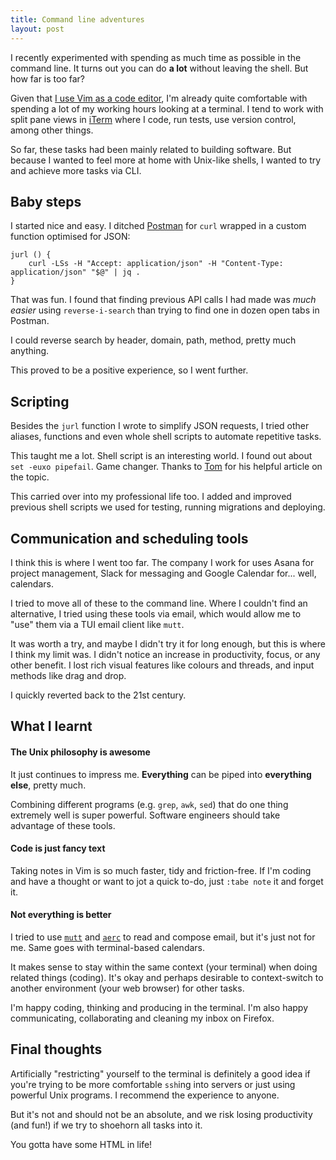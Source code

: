```yaml
---
title: Command line adventures
layout: post
---
```


I recently experimented with spending as much time as possible in the command
line. It turns out you can do **a lot** without leaving the shell. But how far
is too far?

Given that [I use Vim as a code
editor](https://cesar.sh/blog/2020/05/09/learning-vim-by-deleting-vimrc/), I'm
already quite comfortable with spending a lot of my working hours looking at a
terminal. I tend to work with split pane views in [iTerm](https://iterm2.com/)
where I code, run tests, use version control, among other things.

So far, these tasks had been mainly related to building software. But because I
wanted to feel more at home with Unix-like shells, I wanted to try and achieve
more tasks via CLI.

## Baby steps

I started nice and easy. I ditched [Postman](https://www.postman.com/) for
`curl` wrapped in a custom function optimised for JSON:

```shell
jurl () {
	curl -LSs -H "Accept: application/json" -H "Content-Type: application/json" "$@" | jq .
}
```

That was fun. I found that finding previous API calls I had made was _much
easier_ using `reverse-i-search` than trying to find one in dozen open tabs in
Postman.

I could reverse search by header, domain, path, method, pretty much anything.

This proved to be a positive experience, so I went further.

## Scripting

Besides the `jurl` function I wrote to simplify JSON requests, I tried other
aliases, functions and even whole shell scripts to automate repetitive tasks.

This taught me a lot. Shell script is an interesting world. I found out about
`set -euxo pipefail`. Game changer. Thanks to
[Tom](https://vaneyckt.io/posts/safer_bash_scripts_with_set_euxo_pipefail/) for
his helpful article on the topic.

This carried over into my professional life too. I added and improved previous
shell scripts we used for testing, running migrations and deploying.

## Communication and scheduling tools

I think this is where I went too far. The company I work for uses Asana for
project management, Slack for messaging and Google Calendar for... well,
calendars.

I tried to move all of these to the command line. Where I couldn't find an
alternative, I tried using these tools via email, which would allow me to "use"
them via a TUI email client like `mutt`.

It was worth a try, and maybe I didn't try it for long enough, but this is
where I think my limit was. I didn't notice an increase in productivity, focus,
or any other benefit. I lost rich visual features like colours and threads, and
input methods like drag and drop.

I quickly reverted back to the 21st century.

## What I learnt

#### The Unix philosophy is awesome

It just continues to impress me. **Everything** can be piped into **everything
else**, pretty much.

Combining different programs (e.g. `grep`, `awk`, `sed`) that do one thing
extremely well is super powerful. Software engineers should take advantage of
these tools.

#### Code is just fancy text

Taking notes in Vim is so much faster, tidy and friction-free. If I'm coding
and have a thought or want to jot a quick to-do, just `:tabe note` it and
forget it.

#### Not everything is better

I tried to use [`mutt`](http://mutt.org/) and [`aerc`](https://aerc-mail.org/)
to read and compose email, but it's just not for me. Same goes with
terminal-based calendars.

It makes sense to stay within the same context (your terminal) when doing
related things (coding). It's okay and perhaps desirable to context-switch to
another environment (your web browser) for other tasks.

I'm happy coding, thinking and producing in the terminal. I'm also happy
communicating, collaborating and cleaning my inbox on Firefox.

## Final thoughts

Artificially "restricting" yourself to the terminal is definitely a good idea
if you're trying to be more comfortable `ssh`ing into servers or just using
powerful Unix programs. I recommend the experience to anyone.

But it's not and should not be an absolute, and we risk losing productivity
(and fun!) if we try to shoehorn all tasks into it.

You gotta have some HTML in life!
